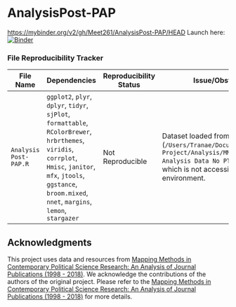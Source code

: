 # AnalysisPost-PAP
https://mybinder.org/v2/gh/Meet261/AnalysisPost-PAP/HEAD
Launch here: [![Binder](https://mybinder.org/badge_logo.svg)](https://notebooks.gesis.org/binder/v2/gh/Meet261/AnalysisPost-PAP/HEAD)

### File Reproducibility Tracker

| **File Name**                           | **Dependencies**                                                                                                                | **Reproducibility Status** | **Issue/Obstacle**                                                                                                             |
|-----------------------------------------|----------------------------------------------------------------------------------------------------------------------------------|----------------------------|--------------------------------------------------------------------------------------------------------------------------------|
| `Analysis Post-PAP.R`                   | `ggplot2`, `plyr`, `dplyr`, `tidyr`, `sjPlot`, `formattable`, `RColorBrewer`, `hrbrthemes`, `viridis`, `corrplot`, `Hmisc`, `janitor`, `mfx`, `jtools`, `ggstance`, `broom.mixed`, `nnet`, `margins`, `lemon`, `stargazer` | Not Reproducible            | Dataset loaded from a local path (`/Users/Tranae/Documents/Methods Project/Analysis/MMCPSR Analysis Data No PT.RData`), which is not accessible in a Binder environment.|

## Acknowledgments

This project uses data and resources from [Mapping Methods in Contemporary Political Science Research: An Analysis of Journal Publications (1998 - 2018)](https://osf.io/uhma8/). We acknowledge the contributions of the authors of the original project. Please refer to the [Mapping Methods in Contemporary Political Science Research: An Analysis of Journal Publications (1998 - 2018)](https://osf.io/uhma8/) for more details.
